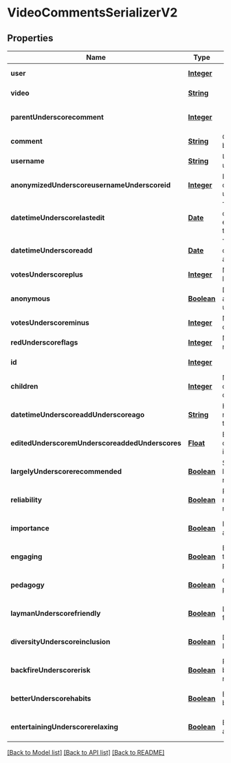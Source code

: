 # VideoCommentsSerializerV2
## Properties

Name | Type | Description | Notes
------------ | ------------- | ------------- | -------------
**user** | [**Integer**](integer.md) |  | [default to null]
**video** | [**String**](string.md) |  | [default to null]
**parentUnderscorecomment** | [**Integer**](integer.md) |  | [optional] [default to null]
**comment** | [**String**](string.md) | Comment body text/html | [default to null]
**username** | [**String**](string.md) | User username | [default to null]
**anonymizedUnderscoreusernameUnderscoreid** | [**Integer**](integer.md) | ID of the hash of the username | [default to null]
**datetimeUnderscorelastedit** | [**Date**](DateTime.md) | Time the comment was edited the last time | [default to null]
**datetimeUnderscoreadd** | [**Date**](DateTime.md) | Time the comment was added | [default to null]
**votesUnderscoreplus** | [**Integer**](integer.md) | Number of likes | [default to null]
**anonymous** | [**Boolean**](boolean.md) | Do not show author&#39;s username | [optional] [default to null]
**votesUnderscoreminus** | [**Integer**](integer.md) | Number of dislikes | [default to null]
**redUnderscoreflags** | [**Integer**](integer.md) | Number of red flags | [default to null]
**id** | [**Integer**](integer.md) |  | [default to null]
**children** | [**Integer**](integer.md) | Number of children comments | [default to null]
**datetimeUnderscoreaddUnderscoreago** | [**String**](string.md) | Human-readable x time units ago | [default to null]
**editedUnderscoremUnderscoreaddedUnderscores** | [**Float**](float.md) | Edited minus created time in seconds | [default to null]
**largelyUnderscorerecommended** | [**Boolean**](boolean.md) | Should be largely recommended | [optional] [default to null]
**reliability** | [**Boolean**](boolean.md) | Reliable and not misleading | [optional] [default to null]
**importance** | [**Boolean**](boolean.md) | Important and actionable | [optional] [default to null]
**engaging** | [**Boolean**](boolean.md) | Engaging and thought-provoking | [optional] [default to null]
**pedagogy** | [**Boolean**](boolean.md) | Clear and pedagogical | [optional] [default to null]
**laymanUnderscorefriendly** | [**Boolean**](boolean.md) | Layman-friendly | [optional] [default to null]
**diversityUnderscoreinclusion** | [**Boolean**](boolean.md) | Diversity and Inclusion | [optional] [default to null]
**backfireUnderscorerisk** | [**Boolean**](boolean.md) | Resilience to backfiring risks | [optional] [default to null]
**betterUnderscorehabits** | [**Boolean**](boolean.md) | Encourages better habits | [optional] [default to null]
**entertainingUnderscorerelaxing** | [**Boolean**](boolean.md) | Entertaining and relaxing | [optional] [default to null]

[[Back to Model list]](../README.md#documentation-for-models) [[Back to API list]](../README.md#documentation-for-api-endpoints) [[Back to README]](../README.md)

